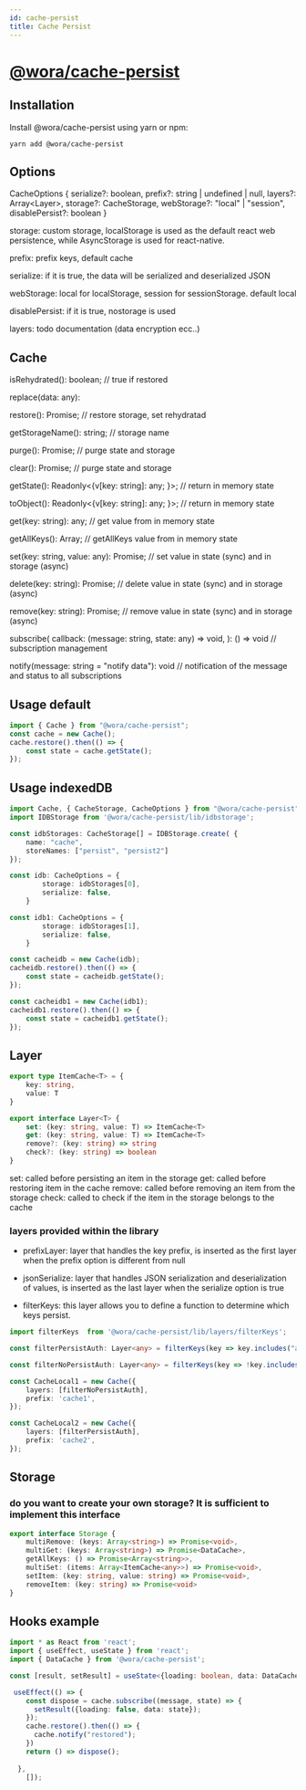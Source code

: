 ```yaml
---
id: cache-persist
title: Cache Persist
---
```


# [@wora/cache-persist](https://github.com/morrys/wora)


## Installation

Install @wora/cache-persist using yarn or npm:

```
yarn add @wora/cache-persist
```

## Options
CacheOptions {
    serialize?: boolean,
    prefix?: string | undefined | null,
    layers?: Array<Layer<any>>,
    storage?: CacheStorage, 
    webStorage?: "local" | "session",
    disablePersist?: boolean
}

storage: custom storage, localStorage is used as the default react web persistence, while AsyncStorage is used for react-native.

prefix: prefix keys, default cache

serialize: if it is true, the data will be serialized and deserialized JSON 

webStorage: local for localStorage, session for sessionStorage. default local

disablePersist: if it is true, nostorage is used

layers: todo documentation (data encryption ecc..)


## Cache
isRehydrated(): boolean; // true if restored

replace(data: any): 

restore(): Promise<Cache>; // restore storage, set rehydratad
    
getStorageName(): string;  // storage name

purge(): Promise<boolean>; // purge state and storage

clear(): Promise<boolean>; // purge state and storage

getState(): Readonly<{v[key: string]: any; }>; // return in memory state

toObject(): Readonly<{v[key: string]: any; }>; // return in memory state

get(key: string): any; // get value from in memory state

getAllKeys(): Array<string>; // getAllKeys value from in memory state
    
set(key: string, value: any): Promise<any>; // set value in state (sync) and in storage (async)
    
delete(key: string): Promise<any>; // delete value in state (sync) and in storage (async)
    
remove(key: string): Promise<any>; // remove value in state (sync) and in storage (async)

subscribe( callback: (message: string, state: any) => void, ): () => void // subscription management

notify(message: string = "notify data"): void // notification of the message and status to all subscriptions
    


## Usage default
```ts
import { Cache } from "@wora/cache-persist";
const cache = new Cache();
cache.restore().then(() => {
    const state = cache.getState();
});
```

## Usage indexedDB

```ts
import Cache, { CacheStorage, CacheOptions } from "@wora/cache-persist";
import IDBStorage from '@wora/cache-persist/lib/idbstorage';

const idbStorages: CacheStorage[] = IDBStorage.create( {
    name: "cache", 
    storeNames: ["persist", "persist2"]
});

const idb: CacheOptions = {
        storage: idbStorages[0],
        serialize: false,
    }

const idb1: CacheOptions = {
        storage: idbStorages[1],
        serialize: false,
    }

const cacheidb = new Cache(idb);
cacheidb.restore().then(() => {
    const state = cacheidb.getState();
});

const cacheidb1 = new Cache(idb1);
cacheidb1.restore().then(() => {
    const state = cacheidb1.getState();
});
```

## Layer


```ts
export type ItemCache<T> = {
    key: string,
    value: T
}

export interface Layer<T> {
    set: (key: string, value: T) => ItemCache<T>
    get: (key: string, value: T) => ItemCache<T>
    remove?: (key: string) => string
    check?: (key: string) => boolean
}
```

set: called before persisting an item in the storage
get: called before restoring item in the cache 
remove: called before removing an item from the storage
check: called to check if the item in the storage belongs to the cache

### layers provided within the library

* prefixLayer: layer that handles the key prefix, is inserted as the first layer when the prefix option is different from null

* jsonSerialize: layer that handles JSON serialization and deserialization of values, is inserted as the last layer when the serialize option is true

* filterKeys: this layer allows you to define a function to determine which keys persist.

```ts
import filterKeys  from '@wora/cache-persist/lib/layers/filterKeys';

const filterPersistAuth: Layer<any> = filterKeys(key => key.includes("auth"));

const filterNoPersistAuth: Layer<any> = filterKeys(key => !key.includes("auth"));

const CacheLocal1 = new Cache({
    layers: [filterNoPersistAuth],
    prefix: 'cache1',
});

const CacheLocal2 = new Cache({
    layers: [filterPersistAuth],
    prefix: 'cache2',
});
```

## Storage

### do you want to create your own storage? It is sufficient to implement this interface

```ts
export interface Storage {
    multiRemove: (keys: Array<string>) => Promise<void>,
    multiGet: (keys: Array<string>) => Promise<DataCache>,
    getAllKeys: () => Promise<Array<string>>,
    multiSet: (items: Array<ItemCache<any>>) => Promise<void>,
    setItem: (key: string, value: string) => Promise<void>,
    removeItem: (key: string) => Promise<void> 
}
```

## Hooks example

```ts
import * as React from 'react';
import { useEffect, useState } from 'react';
import { DataCache } from '@wora/cache-persist';

const [result, setResult] = useState<{loading: boolean, data: DataCache}>({loading: true, data: {}});

 useEffect(() => {
    const dispose = cache.subscribe((message, state) => {
      setResult({loading: false, data: state});
    });
    cache.restore().then(() => {
      cache.notify("restored");
    })
    return () => dispose();
    
  },
    []);
```
